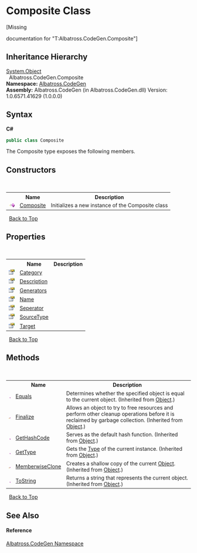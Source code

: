 # Composite Class
 

\[Missing <summary> documentation for "T:Albatross.CodeGen.Composite"\]


## Inheritance Hierarchy
<a href="http://msdn2.microsoft.com/en-us/library/e5kfa45b" target="_blank">System.Object</a><br />&nbsp;&nbsp;Albatross.CodeGen.Composite<br />
**Namespace:**&nbsp;<a href="15cf6e12-be6a-9747-9980-acf9dcacbf1a">Albatross.CodeGen</a><br />**Assembly:**&nbsp;Albatross.CodeGen (in Albatross.CodeGen.dll) Version: 1.0.6571.41629 (1.0.0.0)

## Syntax

**C#**<br />
``` C#
public class Composite
```

The Composite type exposes the following members.


## Constructors
&nbsp;<table><tr><th></th><th>Name</th><th>Description</th></tr><tr><td>![Public method](media/pubmethod.gif "Public method")</td><td><a href="d17020a4-08a5-cced-d553-03907ee9a4d8">Composite</a></td><td>
Initializes a new instance of the Composite class</td></tr></table>&nbsp;
<a href="#composite-class">Back to Top</a>

## Properties
&nbsp;<table><tr><th></th><th>Name</th><th>Description</th></tr><tr><td>![Public property](media/pubproperty.gif "Public property")</td><td><a href="fb290257-c955-afe8-012f-d577c3e30208">Category</a></td><td /></tr><tr><td>![Public property](media/pubproperty.gif "Public property")</td><td><a href="0c70bd29-20f4-0d98-b9d3-ad91fe94ec12">Description</a></td><td /></tr><tr><td>![Public property](media/pubproperty.gif "Public property")</td><td><a href="4e513e1b-5b97-91b0-f583-93bbd27a01bd">Generators</a></td><td /></tr><tr><td>![Public property](media/pubproperty.gif "Public property")</td><td><a href="e0c3fc90-0334-98a0-131d-fa6be9a6581d">Name</a></td><td /></tr><tr><td>![Public property](media/pubproperty.gif "Public property")</td><td><a href="ad11e1e6-3cb4-5468-c02c-c6b3d00c2d31">Seperator</a></td><td /></tr><tr><td>![Public property](media/pubproperty.gif "Public property")</td><td><a href="55d51b61-a11c-5bd2-5ef1-10e683866225">SourceType</a></td><td /></tr><tr><td>![Public property](media/pubproperty.gif "Public property")</td><td><a href="c0243e47-0610-52ac-20fb-86ddded271f4">Target</a></td><td /></tr></table>&nbsp;
<a href="#composite-class">Back to Top</a>

## Methods
&nbsp;<table><tr><th></th><th>Name</th><th>Description</th></tr><tr><td>![Public method](media/pubmethod.gif "Public method")</td><td><a href="http://msdn2.microsoft.com/en-us/library/bsc2ak47" target="_blank">Equals</a></td><td>
Determines whether the specified object is equal to the current object.
 (Inherited from <a href="http://msdn2.microsoft.com/en-us/library/e5kfa45b" target="_blank">Object</a>.)</td></tr><tr><td>![Protected method](media/protmethod.gif "Protected method")</td><td><a href="http://msdn2.microsoft.com/en-us/library/4k87zsw7" target="_blank">Finalize</a></td><td>
Allows an object to try to free resources and perform other cleanup operations before it is reclaimed by garbage collection.
 (Inherited from <a href="http://msdn2.microsoft.com/en-us/library/e5kfa45b" target="_blank">Object</a>.)</td></tr><tr><td>![Public method](media/pubmethod.gif "Public method")</td><td><a href="http://msdn2.microsoft.com/en-us/library/zdee4b3y" target="_blank">GetHashCode</a></td><td>
Serves as the default hash function.
 (Inherited from <a href="http://msdn2.microsoft.com/en-us/library/e5kfa45b" target="_blank">Object</a>.)</td></tr><tr><td>![Public method](media/pubmethod.gif "Public method")</td><td><a href="http://msdn2.microsoft.com/en-us/library/dfwy45w9" target="_blank">GetType</a></td><td>
Gets the <a href="http://msdn2.microsoft.com/en-us/library/42892f65" target="_blank">Type</a> of the current instance.
 (Inherited from <a href="http://msdn2.microsoft.com/en-us/library/e5kfa45b" target="_blank">Object</a>.)</td></tr><tr><td>![Protected method](media/protmethod.gif "Protected method")</td><td><a href="http://msdn2.microsoft.com/en-us/library/57ctke0a" target="_blank">MemberwiseClone</a></td><td>
Creates a shallow copy of the current <a href="http://msdn2.microsoft.com/en-us/library/e5kfa45b" target="_blank">Object</a>.
 (Inherited from <a href="http://msdn2.microsoft.com/en-us/library/e5kfa45b" target="_blank">Object</a>.)</td></tr><tr><td>![Public method](media/pubmethod.gif "Public method")</td><td><a href="http://msdn2.microsoft.com/en-us/library/7bxwbwt2" target="_blank">ToString</a></td><td>
Returns a string that represents the current object.
 (Inherited from <a href="http://msdn2.microsoft.com/en-us/library/e5kfa45b" target="_blank">Object</a>.)</td></tr></table>&nbsp;
<a href="#composite-class">Back to Top</a>

## See Also


#### Reference
<a href="15cf6e12-be6a-9747-9980-acf9dcacbf1a">Albatross.CodeGen Namespace</a><br />